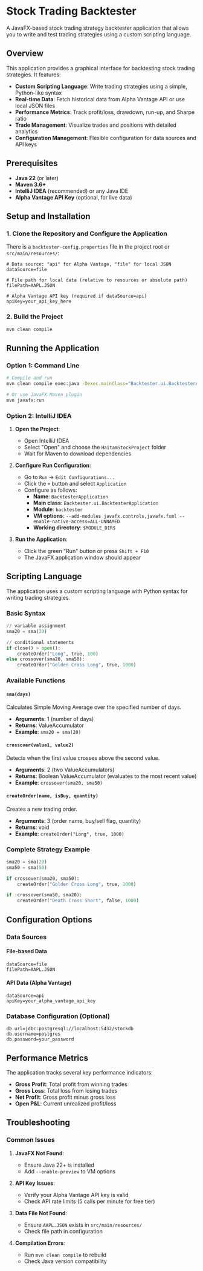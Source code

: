 # Stock Trading Backtester

A JavaFX-based stock trading strategy backtester application that allows you to write and test trading strategies using a custom scripting language.

## Overview

This application provides a graphical interface for backtesting stock trading strategies. It features:

- **Custom Scripting Language**: Write trading strategies using a simple, Python-like syntax
- **Real-time Data**: Fetch historical data from Alpha Vantage API or use local JSON files
- **Performance Metrics**: Track profit/loss, drawdown, run-up, and Sharpe ratio
- **Trade Management**: Visualize trades and positions with detailed analytics
- **Configuration Management**: Flexible configuration for data sources and API keys

## Prerequisites

- **Java 22** (or later)
- **Maven 3.6+**
- **IntelliJ IDEA** (recommended) or any Java IDE
- **Alpha Vantage API Key** (optional, for live data)

## Setup and Installation

### 1. Clone the Repository and Configure the Application

There is a `backtester-config.properties` file in the project root or `src/main/resources/`:

```properties
# Data source: "api" for Alpha Vantage, "file" for local JSON
dataSource=file

# File path for local data (relative to resources or absolute path)
filePath=AAPL.JSON

# Alpha Vantage API key (required if dataSource=api)
apiKey=your_api_key_here
```

### 2. Build the Project
```bash
mvn clean compile
```

## Running the Application

### Option 1: Command Line
```bash
# Compile and run
mvn clean compile exec:java -Dexec.mainClass="Backtester.ui.BacktesterApplication"

# Or use JavaFX Maven plugin
mvn javafx:run
```

### Option 2: IntelliJ IDEA

1. **Open the Project**:
   - Open IntelliJ IDEA
   - Select "Open" and choose the `HaitamStockProject` folder
   - Wait for Maven to download dependencies

2. **Configure Run Configuration**:
   - Go to `Run` → `Edit Configurations...`
   - Click the `+` button and select `Application`
   - Configure as follows:
     - **Name**: `BacktesterApplication`
     - **Main class**: `Backtester.ui.BacktesterApplication`
     - **Module**: `backtester`
     - **VM options**: ```--add-modules
       javafx.controls,javafx.fxml --enable-native-access=ALL-UNNAMED```
     - **Working directory**: `$MODULE_DIR$`

3. **Run the Application**:
   - Click the green "Run" button or press `Shift + F10`
   - The JavaFX application window should appear

## Scripting Language

The application uses a custom scripting language with Python syntax for writing trading strategies.

### Basic Syntax

```python
// variable assignment
sma20 = sma(20)

// conditional statements
if close() > open():
    createOrder("Long", true, 100)
else crossover(sma20, sma50):
    createOrder("Golden Cross Long", true, 1000)
```

### Available Functions

#### `sma(days)`
Calculates Simple Moving Average over the specified number of days.
- **Arguments**: 1 (number of days)
- **Returns**: ValueAccumulator
- **Example**: `sma20 = sma(20)`

#### `crossover(value1, value2)`
Detects when the first value crosses above the second value.
- **Arguments**: 2 (two ValueAccumulators)
- **Returns**: Boolean ValueAccumulator (evaluates to the most recent value)
- **Example**: `crossover(sma20, sma50)`

#### `createOrder(name, isBuy, quantity)`
Creates a new trading order.
- **Arguments**: 3 (order name, buy/sell flag, quantity)
- **Returns**: void
- **Example**: `createOrder("Long", true, 1000)`

[//]: # (#### `closeOrder&#40;orderId&#41;`)

[//]: # (Closes an existing order.)

[//]: # (- **Arguments**: 1 &#40;order ID&#41;)

[//]: # (- **Returns**: void)

[//]: # (- **Example**: `closeOrder&#40;"position1"&#41;`)

### Complete Strategy Example

```python
sma20 = sma(20)
sma50 = sma(50)

if crossover(sma20, sma50):
    createOrder("Golden Cross Long", true, 1000)

if :crossover(sma50, sma20):
    createOrder("Death Cross Short", false, 1000)
```

## Configuration Options

### Data Sources

#### File-based Data
```properties
dataSource=file
filePath=AAPL.JSON
```

#### API Data (Alpha Vantage)
```properties
dataSource=api
apiKey=your_alpha_vantage_api_key
```

### Database Configuration (Optional)
```properties
db.url=jdbc:postgresql://localhost:5432/stockdb
db.username=postgres
db.password=your_password
```

## Performance Metrics

The application tracks several key performance indicators:

- **Gross Profit**: Total profit from winning trades
- **Gross Loss**: Total loss from losing trades
- **Net Profit**: Gross profit minus gross loss
- **Open P&L**: Current unrealized profit/loss

[//]: # (- **Drawdown**: Maximum peak-to-trough decline)

[//]: # (- **Run-up**: Maximum trough-to-peak gain)

[//]: # (- **Sharpe Ratio**: Risk-adjusted return measure)

## Troubleshooting

### Common Issues

1. **JavaFX Not Found**:
   - Ensure Java 22+ is installed
   - Add `--enable-preview` to VM options

2. **API Key Issues**:
   - Verify your Alpha Vantage API key is valid
   - Check API rate limits (5 calls per minute for free tier)

3. **Data File Not Found**:
   - Ensure `AAPL.JSON` exists in `src/main/resources/`
   - Check file path in configuration

4. **Compilation Errors**:
   - Run `mvn clean compile` to rebuild
   - Check Java version compatibility